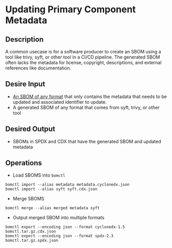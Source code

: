# Updating Primary Component Metadata

## Description

A common usecase is for a software producer to create an SBOM using a tool like trivy, syft, or other tool in a CI/CD pipeline. The generated SBOM often lacks the metadata for license, copyright, descriptions, and external references like documentation.

## Desire Input

- [An SBOM of any format](metadata.cyclonedx.json) that only contains the metadata that needs to be updated and associated
identifier to update.
- A generated SBOM of any format that comes from syft, trivy, or other tool

## Desired Output

- SBOMs in SPDX and CDX that have the generated SBOM and updated metadata

## Operations

- Load SBOMS into `bomctl`

```shell
bomctl import --alias metadata metadata.cyclonedx.json
bomctl import --alias syft syft.cdx.json
```

- Merge SBOMS

```shell
bomctl merge --alias merged metadata syft
```

- Output merged SBOM into multiple formats

```shell
bomctl export --encoding json --format cyclonedx-1.5 bomctl.tar.gz.cdx.json
bomctl export --encoding json --format spdx-2.3 bomctl.tar.gz.spdx.json
```
